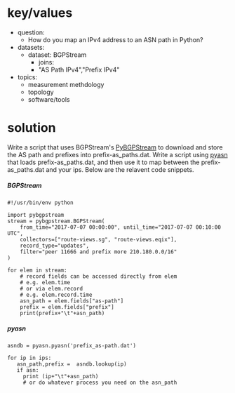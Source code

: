 # key/values
- question: 
   - How do you map an IPv4 address to an ASN path in Python?
- datasets:
   - dataset: BGPStream
     - joins: 
      - "AS Path IPv4","Prefix IPv4"
- topics: 
   - measurement methdology
   - topology
   - software/tools
# solution
Write a script that uses BGPStream's [PyBGPStream](https://bgpstream.caida.org/docs/tutorials/pybgpstream)
to download and store the AS path and prefixes into prefix-as_paths.dat.  Write a script using
[pyasn](https://pypi.org/project/pyasn/) that loads prefix-as_paths.dat, and then use it to map
between the prefix-as_paths.dat and your ips. Below are the relavent code snippets.

##### BGPStream
~~~
#!/usr/bin/env python

import pybgpstream
stream = pybgpstream.BGPStream(
    from_time="2017-07-07 00:00:00", until_time="2017-07-07 00:10:00 UTC",
    collectors=["route-views.sg", "route-views.eqix"],
    record_type="updates",
    filter="peer 11666 and prefix more 210.180.0.0/16"
)

for elem in stream:
    # record fields can be accessed directly from elem
    # e.g. elem.time
    # or via elem.record
    # e.g. elem.record.time
    asn_path = elem.fields["as-path"]
    prefix = elem.fields["prefix"]
    print(prefix+"\t"+asn_path)
~~~

##### pyasn
~~~
asndb = pyasn.pyasn('prefix_as-path.dat')

for ip in ips:
   asn_path,prefix =  asndb.lookup(ip)
   if asn:
     print (ip+"\t"+asn_path)
     # or do whatever process you need on the asn_path
~~~
